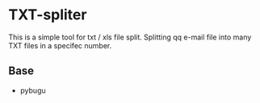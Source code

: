 # TXT-spliter

This is a simple tool for txt / xls file split. Splitting qq e-mail file into many TXT files in a specifec number.


## Base

- pybugu